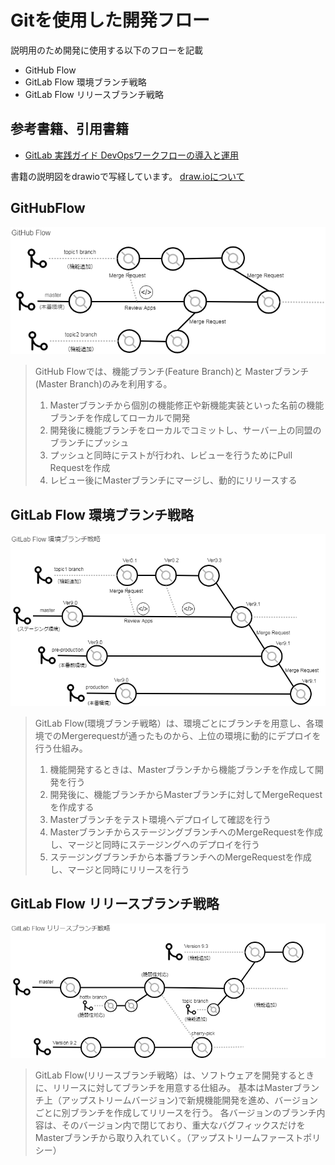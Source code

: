 # Gitを使用した開発フロー
説明用のため開発に使用する以下のフローを記載


* GitHub Flow
* GitLab Flow 環境ブランチ戦略
* GitLab Flow リリースブランチ戦略

## 参考書籍、引用書籍
* [GitLab 実践ガイド DevOpsワークフローの導入と運用](https://www.amazon.co.jp/GitLab%E5%AE%9F%E8%B7%B5%E3%82%AC%E3%82%A4%E3%83%89-impress-top-gear%E3%82%B7%E3%83%AA%E3%83%BC%E3%82%BA-%E5%8C%97%E5%B1%B1-ebook/dp/B079DL362C)
 
書籍の説明図をdrawioで写経しています。
[draw.ioについて](https://github.com/yaya-io/Study-drawio-1/blob/master/README.md)

## GitHubFlow
![](./png/GitHubFlow.png)

> GitHub Flowでは、機能ブランチ(Feature Branch)と Masterブランチ(Master Branch)のみを利用する。
> 1. Masterブランチから個別の機能修正や新機能実装といった名前の機能ブランチを作成してローカルで開発
> 1. 開発後に機能ブランチをローカルでコミットし、サーバー上の同盟のブランチにプッシュ
> 1. プッシュと同時にテストが行われ、レビューを行うためにPull Requestを作成
> 1. レビュー後にMasterブランチにマージし、動的にリリースする

## GitLab Flow 環境ブランチ戦略
![](./png/GitLabFlow_Env.png)

> GitLab Flow(環境ブランチ戦略）は、環境ごとにブランチを用意し、各環境でのMergerequestが通ったものから、上位の環境に動的にデプロイを行う仕組み。
> 1. 機能開発するときは、Masterブランチから機能ブランチを作成して開発を行う
> 1. 開発後に、機能ブランチからMasterブランチに対してMergeRequestを作成する
> 1. Masterブランチをテスト環境へデプロイして確認を行う
> 1. MasterブランチからステージングブランチへのMergeRequestを作成し、マージと同時にステージングへのデプロイを行う
> 1. ステージングブランチから本番ブランチへのMergeRequestを作成し、マージと同時にリリースを行う


## GitLab Flow リリースブランチ戦略
![](./png/GitLabFlow_ReleaseBranch.png)

> GitLab Flow(リリースブランチ戦略）は、ソフトウェアを開発するときに、リリースに対してブランチを用意する仕組み。
> 基本はMasterブランチ上（アップストリームバージョン)で新規機能開発を進め、バージョンごとに別ブランチを作成してリリースを行う。
> 各バージョンのブランチ内容は、そのバージョン内で閉じており、重大なバグフィックスだけをMasterブランチから取り入れていく。（アップストリームファーストポリシー）


